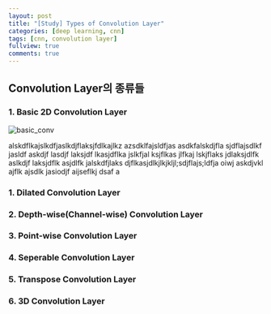 ```yaml
---
layout: post
title: "[Study] Types of Convolution Layer"
categories: [deep learning, cnn]
tags: [cnn, convolution layer]
fullview: true
comments: true
---
```



## Convolution Layer의 종류들
### 1. Basic 2D Convolution Layer

![basic_conv]({{site.url}}/assets/images/basic-conv.gif)
<p>
alskdflkajslkdfjaslkdjflaksjfdlkajlkz azsdklfajsldfjas asdkfalskdjfla sjdflajsdlkf jasldf askdjf lasdjf laksjdf lkasjdflka jslkfjal ksjflkas jlfkaj lskjflaks jdlaksjdlfk aslkdjf laksjdflk asjdlfk jalskdfjlaks djflkasjdlkjlkjkljl;sdjflajs;ldfja oiwj askdjvkl ajflk ajsdlk jasiodjf aijseflkj dsaf a
</p>

### 1. Dilated Convolution Layer


### 2. Depth-wise(Channel-wise) Convolution Layer


### 3. Point-wise Convolution Layer


### 4. Seperable Convolution Layer


### 5. Transpose Convolution Layer


### 6. 3D Convolution Layer
